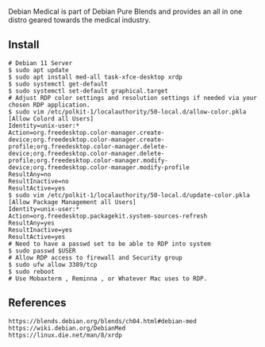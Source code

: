 Debian Medical is part of Debian Pure Blends and provides an all in one distro geared
towards the medical industry. 

Install
-------

    # Debian 11 Server
    $ sudo apt update
    $ sudo apt install med-all task-xfce-desktop xrdp
    $ sudo systemctl get-default
    $ sudo systemctl set-default graphical.target
    # Adjust RDP color settings and resolution settings if needed via your chosen RDP application. 
    $ sudo vim /etc/polkit-1/localauthority/50-local.d/allow-color.pkla
    [Allow Colord all Users]
    Identity=unix-user:*
    Action=org.freedesktop.color-manager.create-device;org.freedesktop.color-manager.create-profile;org.freedesktop.color-manager.delete-device;org.freedesktop.color-manager.delete-profile;org.freedesktop.color-manager.modify-device;org.freedesktop.color-manager.modify-profile
    ResultAny=no
    ResultInactive=no
    ResultActive=yes
    $ sudo vim /etc/polkit-1/localauthority/50-local.d/update-color.pkla
    [Allow Package Management all Users]
    Identity=unix-user:*
    Action=org.freedesktop.packagekit.system-sources-refresh
    ResultAny=yes
    ResultInactive=yes
    ResultActive=yes
    # Need to have a passwd set to be able to RDP into system
    $ sudo passwd $USER
    # Allow RDP access to firewall and Security group
    $ sudo ufw allow 3389/tcp 
    $ sudo reboot
    # Use Mobaxterm , Reminna , or Whatever Mac uses to RDP. 

References
----------

    https://blends.debian.org/blends/ch04.html#debian-med
    https://wiki.debian.org/DebianMed
    https://linux.die.net/man/8/xrdp